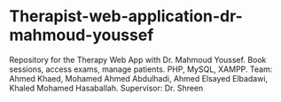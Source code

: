 # Therapist-web-application-dr-mahmoud-youssef
Repository for the Therapy Web App with Dr. Mahmoud Youssef. Book sessions, access exams, manage patients. PHP, MySQL, XAMPP. Team: Ahmed Khaed, Mohamed Ahmed Abdulhadi, Ahmed Elsayed Elbadawi, Khaled Mohamed Hasaballah. Supervisor: Dr. Shreen
